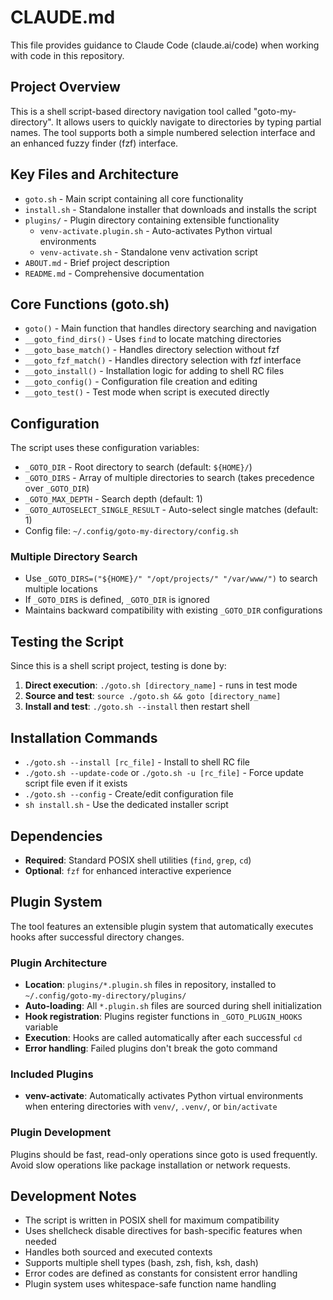 # CLAUDE.md

This file provides guidance to Claude Code (claude.ai/code) when working with code in this repository.

## Project Overview

This is a shell script-based directory navigation tool called "goto-my-directory". It allows users to quickly navigate to directories by typing partial names. The tool supports both a simple numbered selection interface and an enhanced fuzzy finder (fzf) interface.

## Key Files and Architecture

- `goto.sh` - Main script containing all core functionality
- `install.sh` - Standalone installer that downloads and installs the script
- `plugins/` - Plugin directory containing extensible functionality
  - `venv-activate.plugin.sh` - Auto-activates Python virtual environments
  - `venv-activate.sh` - Standalone venv activation script
- `ABOUT.md` - Brief project description
- `README.md` - Comprehensive documentation

## Core Functions (goto.sh)

- `goto()` - Main function that handles directory searching and navigation
- `__goto_find_dirs()` - Uses `find` to locate matching directories
- `__goto_base_match()` - Handles directory selection without fzf
- `__goto_fzf_match()` - Handles directory selection with fzf interface
- `__goto_install()` - Installation logic for adding to shell RC files
- `__goto_config()` - Configuration file creation and editing
- `__goto_test()` - Test mode when script is executed directly

## Configuration

The script uses these configuration variables:
- `_GOTO_DIR` - Root directory to search (default: `${HOME}/`)
- `_GOTO_DIRS` - Array of multiple directories to search (takes precedence over `_GOTO_DIR`)
- `_GOTO_MAX_DEPTH` - Search depth (default: 1)
- `_GOTO_AUTOSELECT_SINGLE_RESULT` - Auto-select single matches (default: 1)
- Config file: `~/.config/goto-my-directory/config.sh`

### Multiple Directory Search
- Use `_GOTO_DIRS=("${HOME}/" "/opt/projects/" "/var/www/")` to search multiple locations
- If `_GOTO_DIRS` is defined, `_GOTO_DIR` is ignored
- Maintains backward compatibility with existing `_GOTO_DIR` configurations

## Testing the Script

Since this is a shell script project, testing is done by:

1. **Direct execution**: `./goto.sh [directory_name]` - runs in test mode
2. **Source and test**: `source ./goto.sh && goto [directory_name]`
3. **Install and test**: `./goto.sh --install` then restart shell

## Installation Commands

- `./goto.sh --install [rc_file]` - Install to shell RC file
- `./goto.sh --update-code` or `./goto.sh -u [rc_file]` - Force update script file even if it exists
- `./goto.sh --config` - Create/edit configuration file
- `sh install.sh` - Use the dedicated installer script

## Dependencies

- **Required**: Standard POSIX shell utilities (`find`, `grep`, `cd`)
- **Optional**: `fzf` for enhanced interactive experience

## Plugin System

The tool features an extensible plugin system that automatically executes hooks after successful directory changes.

### Plugin Architecture
- **Location**: `plugins/*.plugin.sh` files in repository, installed to `~/.config/goto-my-directory/plugins/`
- **Auto-loading**: All `*.plugin.sh` files are sourced during shell initialization
- **Hook registration**: Plugins register functions in `_GOTO_PLUGIN_HOOKS` variable
- **Execution**: Hooks are called automatically after each successful `cd`
- **Error handling**: Failed plugins don't break the goto command

### Included Plugins
- **venv-activate**: Automatically activates Python virtual environments when entering directories with `venv/`, `.venv/`, or `bin/activate`

### Plugin Development
Plugins should be fast, read-only operations since goto is used frequently. Avoid slow operations like package installation or network requests.

## Development Notes

- The script is written in POSIX shell for maximum compatibility
- Uses shellcheck disable directives for bash-specific features when needed
- Handles both sourced and executed contexts
- Supports multiple shell types (bash, zsh, fish, ksh, dash)
- Error codes are defined as constants for consistent error handling
- Plugin system uses whitespace-safe function name handling
